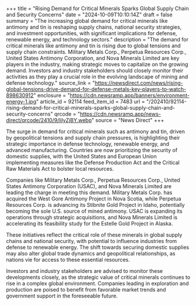 +++
title = "Rising Demand for Critical Minerals Sparks Global Supply Chain and Security Concerns"
date = "2024-10-09T10:10:14Z"
draft = false
summary = "The increasing global demand for critical minerals like antimony and tin is reshaping supply chains, national security strategies, and investment opportunities, with significant implications for defense, renewable energy, and technology sectors."
description = "The demand for critical minerals like antimony and tin is rising due to global tensions and supply chain constraints. Military Metals Corp., Perpetua Resources Corp., United States Antimony Corporation, and Nova Minerals Limited are key players in the industry, making strategic moves to capitalize on the growing demand. Investors and industry stakeholders should closely monitor their activities as they play a crucial role in the evolving landscape of mining and defense technology."
source_link = "https://newsdirect.com/news/rising-global-tensions-drive-demand-for-defense-metals-key-players-to-watch-898630912"
enclosure = "https://cdn.newsramp.app/banners/environment-energy-1.jpg"
article_id = 92114
feed_item_id = 7483
url = "/202410/92114-rising-demand-for-critical-minerals-sparks-global-supply-chain-and-security-concerns"
qrcode = "https://cdn.newsramp.app/news-direct/qrcode/2410/9/lilyZjBY.webp"
source = "News Direct"
+++

<p>The surge in demand for critical minerals such as antimony and tin, driven by geopolitical tensions and supply chain pressures, is highlighting their strategic importance in defense technology, renewable energy, and advanced manufacturing. Countries are now prioritizing the security of domestic supplies, with the United States and European Union implementing measures like the Defense Production Act and the Critical Raw Materials Act to bolster local resources.</p><p>Companies like Military Metals Corp., Perpetua Resources Corp., United States Antimony Corporation (USAC), and Nova Minerals Limited are leading the charge in meeting this demand. Military Metals Corp. has acquired the West Gore Antimony Project in Nova Scotia, while Perpetua Resources Corp. is advancing its Stibnite Gold Project in Idaho, potentially becoming the sole U.S. source of mined antimony. USAC is expanding its operations through strategic acquisitions, and Nova Minerals Limited is accelerating its feasibility study for the Estelle Gold Project in Alaska.</p><p>These initiatives reflect the critical role of these minerals in global supply chains and national security, with potential to influence industries from defense to renewable energy. The shift towards securing domestic supplies may also alter global trade dynamics and geopolitical relationships, as nations vie for access to these essential resources.</p><p>Investors and industry stakeholders are advised to monitor these developments closely, as the strategic value of critical minerals continues to rise in a complex global environment. Companies leading in exploration and production are poised to benefit from favorable market trends and government support in the foreseeable future.</p>